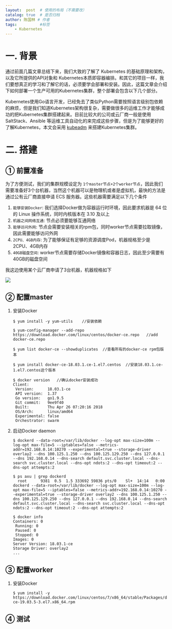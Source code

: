 ```yaml
---
layout:  post  # 使用的布局（不需要改）
catalog: true  # 是否归档
author: 陈国林 # 作者
tags:          #标签
    - Kubernetes
---
```


# 一. 背景
通过前面几篇文章总结下来，我们大致的了解了 Kubernetes 的基础原理和架构，以及它所提供的API对象和 Kubernetes本质即容器编排。和其它的项目一样，我们要想真正的学习和了解它的话，必须要学会部署和安装。因此，这篇文章会介绍下如何部署一个生产可用的Kubernetes集群，整个部署会包含以下几个部分。

Kubernetes使用Go语言开发，已经免去了类似Python需要按照语言级别包依赖的麻烦，但是我们知道Kubernetes架构很复杂，需要做很多的运维工作才能够成功的把Kubernetes集群搭建起来。目前比较大的公司或云厂商一般是使用 SaltStack、Ansible 等运维工具自动化的来完成这些步骤，但是为了能够更好的了解Kubernetes，本文会采用 [kubeadm](https://github.com/kubernetes/kubeadm) 来搭建Kubernetes集群。

# 二. 搭建
## ① 前置准备
为了方便测试，我们的集群规模设定为 `1个master节点+2个worker节点`，因此我们需要准备好3个台机器，当然这个机器可以是物理机或者是虚拟机，最快的方法是通过公有云厂商直接申请 ECS 服务器。这些机器需要满足以下几个条件

1. `能够安装Docker`: 我们选择Docker做为容器运行时环境，因此要求机器是 64 位的 Linux 操作系统，同时内核版本在 3.10 及以上
2. `机器之间网络互通`: 节点必须要能够互通网络
3. `能够访问外网`: 节点会需要安装相关的rpm包，同时worker节点需要拉取镜像，因此需要能够访问外网
4. `2CPU、4GB内存`: 为了能够保证有足够的资源调度Pod，机器规格至少是 2CPU、4GB内存
5. `40GB磁盘空间`: worker节点需要存储Docker镜像和容器日志，因此至少需要有40GB的磁盘空间

我这边使用某个云厂商申请了3台机器，机器规格如下

![](https://github.com/chenguolin/chenguolin.github.io/blob/master/data/image/kubernetes-deploy-node.png?raw=true)

## ② 配置master
1. 安装Docker
   ```
   $ yum install -y yum-utils    //安装依赖
  
   $ yum-config-manager --add-repo https://download.docker.com/linux/centos/docker-ce.repo   //add docker-ce.repo
   
   $ yum list docker-ce --showduplicates  //查看所有的docker-ce rpm包版本
   
   $ yum install docker-ce-18.03.1.ce-1.el7.centos  //安装18.03.1.ce-1.el7.centos这个版本
   
   $ docker version   //确认docker安装成功
   Client:
    Version:      18.03.1-ce
    API version:  1.37
    Go version:   go1.9.5
    Git commit:   9ee9f40
    Built:        Thu Apr 26 07:20:16 2018
    OS/Arch:      linux/amd64
    Experimental: false
    Orchestrator: swarm
   ```

2. 启动Docker daemon
   ```
   $ dockerd --data-root=/var/lib/docker --log-opt max-size=100m --log-opt max-file=5 --iptables=false --metrics-addr=192.168.0.14:10270 --experimental=true --storage-driver overlay2 --dns 100.125.1.250 --dns 100.125.129.250 --dns 127.0.0.1 --dns 192.168.0.14 --dns-search default.svc.cluster.local --dns-search svc.cluster.local --dns-opt ndots:2 --dns-opt timeout:2 --dns-opt attempts:2
   
   $ ps axu | grep dockerd
     root      9381  0.5  1.5 333692 59836 pts/0    Sl+  14:14   0:00 dockerd --data-root=/var/lib/docker --log-opt max-size=100m --log-opt max-file=5 --iptables=false --metrics-addr=192.168.0.14:10270 --experimental=true --storage-driver overlay2 --dns 100.125.1.250 --dns 100.125.129.250 --dns 127.0.0.1 --dns 192.168.0.14 --dns-search default.svc.cluster.local --dns-search svc.cluster.local --dns-opt ndots:2 --dns-opt timeout:2 --dns-opt attempts:2
   
   $ docker info
   Containers: 0
    Running: 0
    Paused: 0
    Stopped: 0
   Images: 0
   Server Version: 18.03.1-ce
   Storage Driver: overlay2
   ...
   ```

## ③ 配置worker
1. 安装Docker
   ```
   $ yum install -y https://download.docker.com/linux/centos/7/x86_64/stable/Packages/docker-ce-19.03.5-3.el7.x86_64.rpm
   
   ```

## ④ 测试
